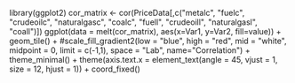 ---
---

library(ggplot2)
cor_matrix \<- cor(PriceData\[,c("metalc", "fuelc", "crudeoilc", "naturalgasc", "coalc", "fuell", "crudeoill", "naturalgasl", "coall")])
ggplot(data = melt(cor_matrix), aes(x=Var1, y=Var2, fill=value)) + 
geom_tile() + 
\#scale_fill_gradient2(low = "blue", high = "red", mid = "white", midpoint = 0, limit = c(-1,1), space = "Lab", name="Correlation") + 
theme_minimal() + 
theme(axis.text.x = element_text(angle = 45, vjust = 1, 
size = 12, hjust = 1)) +
coord_fixed()

